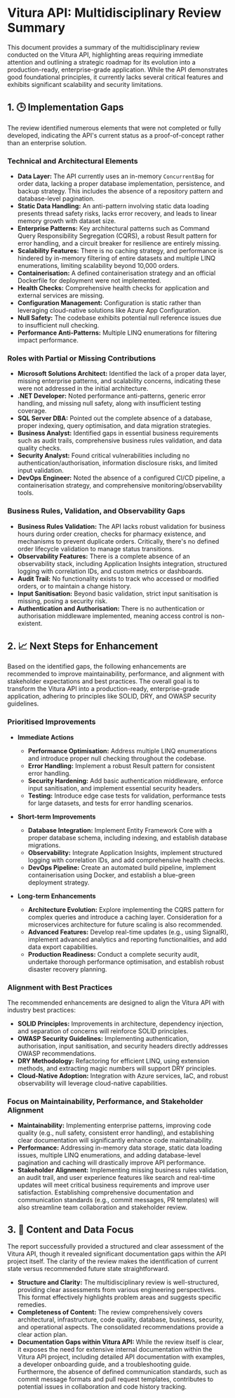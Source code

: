 # Vitura API: Multidisciplinary Review Summary

This document provides a summary of the multidisciplinary review conducted on the Vitura API, highlighting areas requiring immediate attention and outlining a strategic roadmap for its evolution into a production-ready, enterprise-grade application. While the API demonstrates good foundational principles, it currently lacks several critical features and exhibits significant scalability and security limitations.

## 1. 🕒 Implementation Gaps

The review identified numerous elements that were not completed or fully developed, indicating the API's current status as a proof-of-concept rather than an enterprise solution.

### Technical and Architectural Elements

- **Data Layer:** The API currently uses an in-memory `ConcurrentBag` for order data, lacking a proper database implementation, persistence, and backup strategy. This includes the absence of a repository pattern and database-level pagination.
- **Static Data Handling:** An anti-pattern involving static data loading presents thread safety risks, lacks error recovery, and leads to linear memory growth with dataset size.
- **Enterprise Patterns:** Key architectural patterns such as Command Query Responsibility Segregation (CQRS), a robust Result pattern for error handling, and a circuit breaker for resilience are entirely missing.
- **Scalability Features:** There is no caching strategy, and performance is hindered by in-memory filtering of entire datasets and multiple LINQ enumerations, limiting scalability beyond 10,000 orders.
- **Containerisation:** A defined containerisation strategy and an official Dockerfile for deployment were not implemented.
- **Health Checks:** Comprehensive health checks for application and external services are missing.
- **Configuration Management:** Configuration is static rather than leveraging cloud-native solutions like Azure App Configuration.
- **Null Safety:** The codebase exhibits potential null reference issues due to insufficient null checking.
- **Performance Anti-Patterns:** Multiple LINQ enumerations for filtering impact performance.

### Roles with Partial or Missing Contributions

- **Microsoft Solutions Architect:** Identified the lack of a proper data layer, missing enterprise patterns, and scalability concerns, indicating these were not addressed in the initial architecture.
- **.NET Developer:** Noted performance anti-patterns, generic error handling, and missing null safety, along with insufficient testing coverage.
- **SQL Server DBA:** Pointed out the complete absence of a database, proper indexing, query optimisation, and data migration strategies.
- **Business Analyst:** Identified gaps in essential business requirements such as audit trails, comprehensive business rules validation, and data quality checks.
- **Security Analyst:** Found critical vulnerabilities including no authentication/authorisation, information disclosure risks, and limited input validation.
- **DevOps Engineer:** Noted the absence of a configured CI/CD pipeline, a containerisation strategy, and comprehensive monitoring/observability tools.

### Business Rules, Validation, and Observability Gaps

- **Business Rules Validation:** The API lacks robust validation for business hours during order creation, checks for pharmacy existence, and mechanisms to prevent duplicate orders. Critically, there's no defined order lifecycle validation to manage status transitions.
- **Observability Features:** There is a complete absence of an observability stack, including Application Insights integration, structured logging with correlation IDs, and custom metrics or dashboards.
- **Audit Trail:** No functionality exists to track who accessed or modified orders, or to maintain a change history.
- **Input Sanitisation:** Beyond basic validation, strict input sanitisation is missing, posing a security risk.
- **Authentication and Authorisation:** There is no authentication or authorisation middleware implemented, meaning access control is non-existent.

## 2. 📈 Next Steps for Enhancement

Based on the identified gaps, the following enhancements are recommended to improve maintainability, performance, and alignment with stakeholder expectations and best practices.
The overall goal is to transform the Vitura API into a production-ready, enterprise-grade application, adhering to principles like SOLID, DRY, and OWASP security guidelines.

### Prioritised Improvements

- **Immediate Actions**

  - **Performance Optimisation:** Address multiple LINQ enumerations and introduce proper null checking throughout the codebase.
  - **Error Handling:** Implement a robust Result pattern for consistent error handling.
  - **Security Hardening:** Add basic authentication middleware, enforce input sanitisation, and implement essential security headers.
  - **Testing:** Introduce edge case tests for validation, performance tests for large datasets, and tests for error handling scenarios.

- **Short-term Improvements**

  - **Database Integration:** Implement Entity Framework Core with a proper database schema, including indexing, and establish database migrations.
  - **Observability:** Integrate Application Insights, implement structured logging with correlation IDs, and add comprehensive health checks.
  - **DevOps Pipeline:** Create an automated build pipeline, implement containerisation using Docker, and establish a blue-green deployment strategy.

- **Long-term Enhancements**
  - **Architecture Evolution:** Explore implementing the CQRS pattern for complex queries and introduce a caching layer. Consideration for a microservices architecture for future scaling is also recommended.
  - **Advanced Features:** Develop real-time updates (e.g., using SignalR), implement advanced analytics and reporting functionalities, and add data export capabilities.
  - **Production Readiness:** Conduct a complete security audit, undertake thorough performance optimisation, and establish robust disaster recovery planning.

### Alignment with Best Practices

The recommended enhancements are designed to align the Vitura API with industry best practices:

- **SOLID Principles:** Improvements in architecture, dependency injection, and separation of concerns will reinforce SOLID principles.
- **OWASP Security Guidelines:** Implementing authentication, authorisation, input sanitisation, and security headers directly addresses OWASP recommendations.
- **DRY Methodology:** Refactoring for efficient LINQ, using extension methods, and extracting magic numbers will support DRY principles.
- **Cloud-Native Adoption:** Integration with Azure services, IaC, and robust observability will leverage cloud-native capabilities.

### Focus on Maintainability, Performance, and Stakeholder Alignment

- **Maintainability:** Implementing enterprise patterns, improving code quality (e.g., null safety, consistent error handling), and establishing clear documentation will significantly enhance code maintainability.
- **Performance:** Addressing in-memory data storage, static data loading issues, multiple LINQ enumerations, and adding database-level pagination and caching will drastically improve API performance.
- **Stakeholder Alignment:** Implementing missing business rules validation, an audit trail, and user experience features like search and real-time updates will meet critical business requirements and improve user satisfaction. Establishing comprehensive documentation and communication standards (e.g., commit messages, PR templates) will also streamline team collaboration and stakeholder review.

## 3. 📄 Content and Data Focus

The report successfully provided a structured and clear assessment of the Vitura API, though it revealed significant documentation gaps within the API project itself. The clarity of the review makes the identification of current state versus recommended future state straightforward.

- **Structure and Clarity:** The multidisciplinary review is well-structured, providing clear assessments from various engineering perspectives. This format effectively highlights problem areas and suggests specific remedies.
- **Completeness of Content:** The review comprehensively covers architectural, infrastructure, code quality, database, business, security, and operational aspects. The consolidated recommendations provide a clear action plan.
- **Documentation Gaps within Vitura API:** While the review itself is clear, it exposes the need for extensive internal documentation within the Vitura API project, including detailed API documentation with examples, a developer onboarding guide, and a troubleshooting guide. Furthermore, the absence of defined communication standards, such as commit message formats and pull request templates, contributes to potential issues in collaboration and code history tracking.
